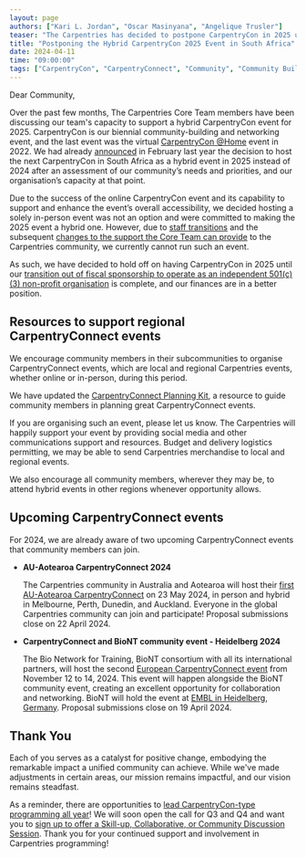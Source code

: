 ```yaml
---
layout: page
authors: ["Kari L. Jordan", "Oscar Masinyana", "Angelique Trusler"]
teaser: "The Carpentries has decided to postpone CarpentryCon in 2025 until our transition to operating as an independent non-profit organisation is complete and our finances stabilised."
title: "Postponing the Hybrid CarpentryCon 2025 Event in South Africa"
date: 2024-04-11
time: "09:00:00"
tags: ["CarpentryCon", "CarpentryConnect", "Community", "Community Building", "Events"]
---
```


Dear Community, 

Over the past few months, The Carpentries Core Team members have been discussing our team's capacity to support a hybrid CarpentryCon event for 2025. CarpentryCon is our biennial community-building and networking event, and the last event was the virtual [CarpentryCon @Home](https://2022.carpentrycon.org/) event in 2022. We had already [announced](https://carpentries.org/blog/2023/02/future-of-carpentrycon/) in February last year the decision to host the next CarpentryCon in South Africa as a hybrid event in 2025 instead of 2024 after an assessment of our community’s needs and priorities, and our organisation’s capacity at that point. 

Due to the success of the online CarpentryCon event and its capability to support and enhance the event’s overall accessibility, we decided hosting a solely in-person event was not an option and were committed to making the 2025 event a hybrid one. However, due to [staff transitions](https://carpentries.org/blog/2023/12/saying-farewell-to-seven-carpentries-core-team-members/) and the subsequent [changes to the support the Core Team can provide](https://carpentries.org/blog/2024/02/changes-to-support-from-the-core-team-at-the-carpentries/) to the Carpentries community, we currently cannot run such an event. 

As such, we have decided to hold off on having CarpentryCon in 2025 until our [transition out of fiscal sponsorship to operate as an independent 501(c)(3) non-profit organisation](https://carpentries.org/blog/2023/08/Carpentries-transition-to-independent-status/) is complete, and our finances are in a better position. 

## Resources to support regional CarpentryConnect events

We encourage community members in their subcommunities to organise CarpentryConnect events, which are local and regional Carpentries events, whether online or in-person, during this period. 

We have updated the [CarpentryConnect Planning Kit](https://carpentryconnect.org/), a resource to guide community members in planning great CarpentryConnect events.

If you are organising such an event, please let us know. The Carpentries will happily support your event by providing social media and other communications support and resources. Budget and delivery logistics permitting, we may be able to send Carpentries merchandise to local and regional events. 

We also encourage all community members, wherever they may be, to attend hybrid events in other regions whenever opportunity allows.

## Upcoming CarpentryConnect events

For 2024, we are already aware of two upcoming CarpentryConnect events that community members can join. 

*  **AU-Aotearoa CarpentryConnect 2024**

    The Carpentries community in Australia and Aotearoa will host their [first AU-Aotearoa CarpentryConnect](https://carpentries.org/blog/2024/04/eoi-auz-nz-carpentryconnect/) on 23 May 2024, in person and hybrid in Melbourne, Perth, Dunedin, and Auckland. Everyone in the global Carpentries community can join and participate! Proposal submissions close on 22 April 2024. 

* **CarpentryConnect and BioNT community event - Heidelberg 2024**

    The Bio Network for Training, BioNT consortium with all its international partners, will host the second [European CarpentryConnect event](https://carpentries.org/blog/2024/02/cchd24-call-for-proposals/) from November 12 to 14, 2024. This event will happen alongside the BioNT community event, creating an excellent opportunity for collaboration and networking. BioNT will hold the event at [EMBL in Heidelberg, Germany](https://carpentries.org/blog/2024/01/announcing-cchd24/). Proposal submissions close on 19 April 2024. 

## Thank You
Each of you serves as a catalyst for positive change, embodying the remarkable impact a unified community can achieve. While we've made adjustments in certain areas, our mission remains impactful, and our vision remains steadfast. 

As a reminder, there are opportunities to [lead CarpentryCon-type programming all year](https://carpentries.org/blog/2023/04/new-community-programming/)! We will soon open the call for Q3 and Q4 and want you to [sign up to offer a Skill-up, Collaborative, or Community Discussion Session](https://docs.carpentries.org/topic_folders/communications/guides/community_events.html). Thank you for your continued support and involvement in Carpentries programming!

